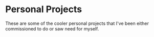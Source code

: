 # Personal Projects
These are some of the cooler personal projects that I've been either commissioned to do or saw need for myself.

